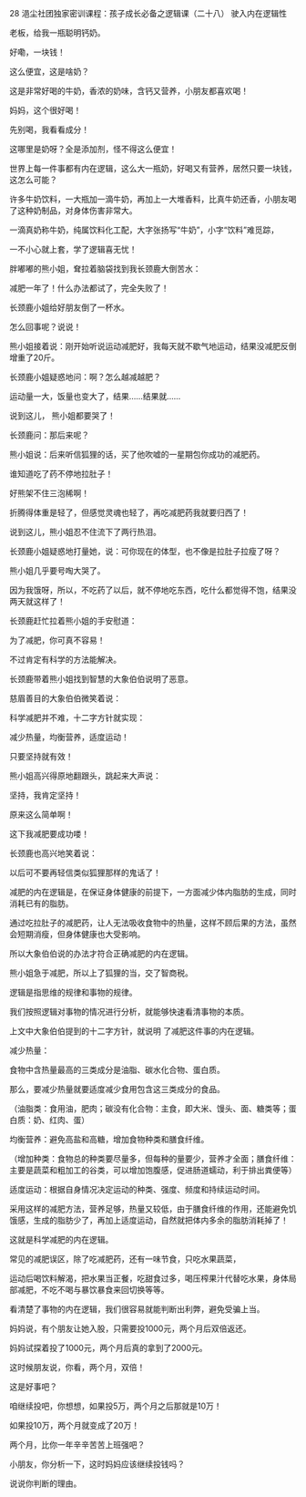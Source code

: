 28 浥尘社团独家密训课程：孩子成长必备之逻辑课（二十八） 驶入内在逻辑性 



老板，给我一瓶聪明钙奶。

好嘞，一块钱！



这么便宜，这是啥奶？

这是非常好喝的牛奶，香浓的奶味，含钙又营养，小朋友都喜欢喝！



妈妈，这个很好喝！

先别喝，我看看成分！

这哪里是奶呀？全是添加剂，怪不得这么便宜！



世界上每一件事都有内在逻辑，这么大一瓶奶，好喝又有营养，居然只要一块钱，这怎么可能？

许多牛奶饮料，一大瓶加一滴牛奶，再加上一大堆香料，比真牛奶还香，小朋友喝了这种奶制品，对身体伤害非常大。

一滴真奶称牛奶，纯属饮料化工配，大字张扬写“牛奶”，小字“饮料”难觅踪，

一不小心就上套，学了逻辑喜无忧！



胖嘟嘟的熊小姐，耷拉着脑袋找到我长颈鹿大倒苦水：

减肥一年了！什么办法都试了，完全失败了！

长颈鹿小姐给好朋友倒了一杯水。

怎么回事呢？说说！

熊小姐接着说：刚开始听说运动减肥好，我每天就不歇气地运动，结果没减肥反倒增重了20斤。

长颈鹿小姐疑惑地问：啊？怎么越减越肥？

运动量一大，饭量也变大了，结果……结果就……

说到这儿， 熊小姐都要哭了！



长颈鹿问：那后来呢？

熊小姐说：后来听信狐狸的话，买了他吹嘘的一星期包你成功的减肥药。

谁知道吃了药不停地拉肚子！

好熊架不住三泡稀啊！

折腾得体重是轻了，但感觉灵魂也轻了，再吃减肥药我就要归西了！



说到这儿，熊小姐忍不住流下了两行热泪。

长颈鹿小姐疑惑地打量她，说：可你现在的体型，也不像是拉肚子拉瘦了呀？



熊小姐几乎要号啕大哭了。

因为我饿呀，所以，不吃药了以后，就不停地吃东西，吃什么都觉得不饱，结果没两天就这样了！

长颈鹿赶忙拉着熊小姐的手安慰道：

为了减肥，你可真不容易！

不过肯定有科学的方法能解决。



长颈鹿带着熊小姐找到智慧的大象伯伯说明了恶意。

慈眉善目的大象伯伯微笑着说：

科学减肥并不难，十二字方针就实现：

减少热量，均衡营养，适度运动！

只要坚持就有效！



熊小姐高兴得原地翻跟头，跳起来大声说：

坚持，我肯定坚持！

原来这么简单啊！

这下我减肥要成功喽！



长颈鹿也高兴地笑着说：

以后可不要再轻信类似狐狸那样的鬼话了！



减肥的内在逻辑是，在保证身体健康的前提下，一方面减少体内脂肪的生成，同时消耗已有的脂肪。

通过吃拉肚子的减肥药，让人无法吸收食物中的热量，这样不顾后果的方法，虽然会短期消瘦，但身体健康也大受影响。

所以大象伯伯说的办法才符合正确减肥的内在逻辑。

熊小姐急于减肥，所以上了狐狸的当，交了智商税。





逻辑是指思维的规律和事物的规律。

我们按照逻辑对事物的情况进行分析，就能够快速看清事物的本质。

上文中大象伯伯提到的十二字方针，就说明 了减肥这件事的内在逻辑。



减少热量：

食物中含热量最高的三类成分是油脂、碳水化合物、蛋白质。

那么，要减少热量就要适度减少食用包含这三类成分的食品。

（油脂类：食用油，肥肉；碳没有化合物：主食，即大米、馒头、面、糖类等；蛋白质：奶、红肉、蛋）



均衡营养：避免高盐和高糖，增加食物种类和膳食纤维。

（增加种类：食物总的种类要尽量多，但每种的量要少，营养才全面；膳食纤维：主要是蔬菜和粗加工的谷类，可以增加饱腹感，促进肠道蠕动，利于排出粪便等）

适度运动：根据自身情况决定运动的种类、强度、频度和持续运动时间。

采用这样的减肥方法，营养足够，热量又较低，由于膳食纤维的作用，还能避免饥饿感，生成的脂肪少了，再加上适度运动，自然就把体内多余的脂肪消耗掉了！

这就是科学减肥的内在逻辑。



常见的减肥误区，除了吃减肥药，还有一味节食，只吃水果蔬菜，

运动后喝饮料解渴，把水果当正餐，吃甜食过多，喝压榨果汁代替吃水果，身体局部减肥，不吃不喝与暴饮暴食来回切换等等。

看清楚了事物的内在逻辑，我们很容易就能判断出利弊，避免受骗上当。



妈妈说，有个朋友让她入股，只需要投1000元，两个月后双倍返还。

妈妈试探着投了1000元，两个月后真的拿到了2000元。

这时候朋友说，你看，两个月，双倍！

这是好事吧？

咱继续投吧，你想想，如果投5万，两个月之后那就是10万！

如果投10万，两个月就变成了20万！

两个月，比你一年辛辛苦苦上班强吧？



小朋友，你分析一下，这时妈妈应该继续投钱吗？

说说你判断的理由。





























